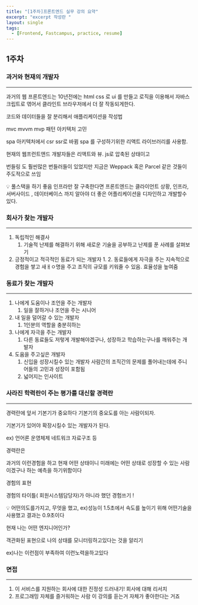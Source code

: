 ```yaml
---
title: "[1주차]프론트엔드 실무 강의 요약"
excerpt: "excerpt 작성란 "
layout: single
tags:
  - [Frontend, Fastcampus, practice, resume]
---
```

## 1주차

### 과거와 현재의 개발자

---

과거의 웹 프론트엔드는 10년전에는 html css 로  ui 를 만들고 로직을 이용해서 자바스크립트로 엮어서 클라인트 브라우저에서 더 잘 작동되게한다.

코드와 데이터들을 잘 분리해서 애플리케이션을 작성법 

mvc mvvm mvp  패턴 아키텍처 고민 

spa  아키텍처에서 csr ssr로 바뀜 spa 를 구성하기위한 리액트 라이브러리를 사용함.

현재의 웹프런트앤드 개발자들은 리액트와 뷰. js로 압축된 상태이고 

번들링 도 훨씬많은 번들러들이 있었지만 지금은  Weppack 혹은 Parcel 같은 것들이 주도적으로 쓰임

<aside>
💡 풀스택을 하기 좋음 인프라만 잘 구축한다면 프론트엔드는 클라이언트 상황, 인프라, 서버사이드 , 데이터베이스 까지 알아야 더 좋은 어플리케이션을 디자인하고 개발할수 있다.

</aside>

### 회사가 찾는 개발자

---

1. 독립적인 해결사
    1. 기술적 난제를 해결하기 위해 새로운 기술을 공부하고 난제를 푼 사례를 살펴보기
2. 긍정적이고 적극적인 동료가 되는 개발자
    1. 
    2. 동료들에게 자극을 주는 지속적으로 경험을 쌓고 새ㅐㅇ명을 주고 조직의 규모를 키워줄 수 있음. 효율성을 높여줌 

### 동료가 찾는 개발자

---

1. 나에게 도움이나 조언을 주는 개발자
    1. 일을 잘하거나 조언을 주는 시니어
2. 내 일을 덜어갈 수 있는 개발자
    1. 1인분의 역할을 충분히하는 
3. 나에게 자극을 주는 개발자
    1. 다른 동료들도 저렇게 개발해야겠구나, 성장하고 학습하는구나를 깨워주는 개발자
4. 도움을 주고싶은 개발자
    1. 신입을 성장시킬수 있는 개발자 사람간의 조직간의 문제를 풀어내는데에 주니어들의 고민과 성장이 포함됨
    2. 넓어지는 인사이트 

### 사라진 학력란이 주는 평가를 대신할 경력란

---

 경력란에 앞서 기본기가 중요하다 기본기의 중요도를 아는 사람이되자.

기본기가 있어야 확장시킬수 있는 개발자가 된다. 

ex) 언어론 운영체제 네트워크 자료구조 등  

 경력란은

과거의 이런경험을 하고 현재 어떤 상태이니 미래에는 어떤 상태로 성장할 수 있는 사람이겠구나 하는 예측을 하기위함이다

경험의 표현

경험의 타이틀( 회원시스템담당자)가 아니라 했던 경험쓰기 !

<aside>
💡 어떤의도를가지고, 무엇을 했고, ex)성능이 1.5초에서 속도를 높이기 위해 어떤기술을 사용했고 결과는 0.9초이다

</aside>

현재 나는 어떤 엔지니어인가?

객관화된 표현으로 나의 상태를 모니터링하고있다는 것을 알리기

 ex)나는 이런점이 부족하여 이런노력을하고있다 

### 면접

---

1. 이 서비스를 지원하는 회사에 대한 진정성 드러내기!  회사에 대해 리서치 
2. 프로그래밍 자체를 즐거워하는 사람 이 강의를 듣는거 자체가 좋아한다는 거죠
